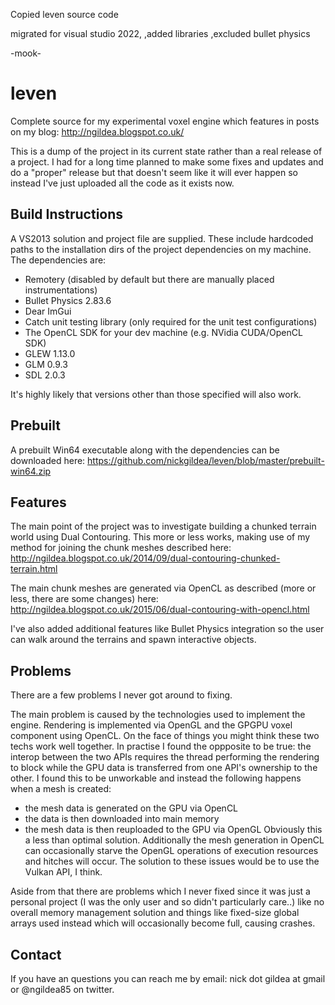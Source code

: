 Copied leven source code

migrated for visual studio 2022,
,added libraries
,excluded bullet physics

-mook-




# leven
Complete source for my experimental voxel engine which features in posts on my blog: http://ngildea.blogspot.co.uk/

This is a dump of the project in its current state rather than a real release of a project. I had for a long time planned to make some fixes and updates and do a "proper" release but that doesn't seem like it will ever happen so instead I've just uploaded all the code as it exists now.

## Build Instructions
A VS2013 solution and project file are supplied. These include hardcoded paths to the installation dirs of the project dependencies on my machine. The dependencies are:
  * Remotery (disabled by default but there are manually placed instrumentations)
  * Bullet Physics 2.83.6
  * Dear ImGui
  * Catch unit testing library (only required for the unit test configurations)
  * The OpenCL SDK for your dev machine (e.g. NVidia CUDA/OpenCL SDK)
  * GLEW 1.13.0
  * GLM 0.9.3
  * SDL 2.0.3

It's highly likely that versions other than those specified will also work.

## Prebuilt
A prebuilt Win64 executable along with the dependencies can be downloaded here: https://github.com/nickgildea/leven/blob/master/prebuilt-win64.zip

## Features
The main point of the project was to investigate building a chunked terrain world using Dual Contouring. This more or less works, making use of my method for joining the chunk meshes described here: http://ngildea.blogspot.co.uk/2014/09/dual-contouring-chunked-terrain.html

The main chunk meshes are generated via OpenCL as described (more or less, there are some changes) here: http://ngildea.blogspot.co.uk/2015/06/dual-contouring-with-opencl.html

I've also added additional features like Bullet Physics integration so the user can walk around the terrains and spawn interactive objects.

## Problems
There are a few problems I never got around to fixing. 

The main problem is caused by the technologies used to implement the engine. Rendering is implemented via OpenGL and the GPGPU voxel component using OpenCL. On the face of things you might think these two techs work well together. In practise I found the oppposite to be true: the interop between the two APIs requires the thread performing the rendering to block while the GPU data is transferred from one API's ownership to the other. I found this to be unworkable and instead the following happens when a mesh is created:
  * the mesh data is generated on the GPU via OpenCL
  * the data is then downloaded into main memory
  * the mesh data is then reuploaded to the GPU via OpenGL
Obviously this a less than optimal solution. Additionally the mesh generation in OpenCL can occasionally starve the OpenGL operations of execution resources and hitches will occur. The solution to these issues would be to use the Vulkan API, I think.

Aside from that there are problems which I never fixed since it was just a personal project (I was the only user and so didn't particularly care..) like no overall memory management solution and things like fixed-size global arrays used instead which will occasionally become full, causing crashes.

## Contact

If you have an questions you can reach me by email: nick dot gildea at gmail or @ngildea85 on twitter.

